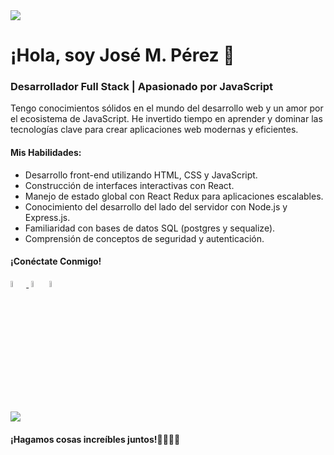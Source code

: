  <div>
  <img src="https://drive.google.com/file/d/1GX3C4BK9FEn077vwaUBb1uacv4yDIfA2/view?usp=drive_link"/>
    <h1>¡Hola, soy José M. Pérez 👋</h1>
    <h3>Desarrollador Full Stack | Apasionado por JavaScript</h3>
    <p>Tengo conocimientos sólidos en el mundo del desarrollo web y un amor por el ecosistema de JavaScript. He invertido tiempo en aprender y dominar las tecnologías clave para crear aplicaciones web modernas y eficientes.</p>
    <h4>Mis Habilidades:</h4>
    <ul>
      <li>Desarrollo front-end utilizando HTML, CSS y JavaScript.</li>
      <li>Construcción de interfaces interactivas con React.</li>
      <li>Manejo de estado global con React Redux para aplicaciones escalables.</li>
      <li>Conocimiento del desarrollo del lado del servidor con Node.js y Express.js.</li>
      <li>Familiaridad con bases de datos SQL (postgres y sequalize).</li>
      <li>Comprensión de conceptos de seguridad y autenticación.</li>
    </ul>
    <h4>¡Conéctate Conmigo!</h4>
<a href="https://www.linkedin.com/in/josemiguelpereztorrealba/" ><img width="5%" src="https://drive.google.com/uc?export=view&id=1bj03dHdz12o0RYxuDeYhkOfWFQxmj5_k"> </a>&nbsp;<a href="mailto:josemptj@gmail.com" ><img width="5%" src="https://cdn.icon-icons.com/icons2/2631/PNG/512/gmail_new_logo_icon_159149.png"></a>
      <a href="https://www.instagram.com/josemiguel195/" ><img width="5%" src="https://drive.google.com/uc?export=view&id=1TIYphjbnlWZLtyfs59jU_uJcMSO3EOr4"></a>
 
 <a><img src='https://img.shields.io/badge/+541145267541-my_phone_number-1B8C26?style=for-the-badge&logo=phone&logoColor=white&labelColor=101010' /></a>
 <h4>¡Hagamos cosas increíbles juntos!🫱🏽‍🫲🏻</h4>
  </div>
